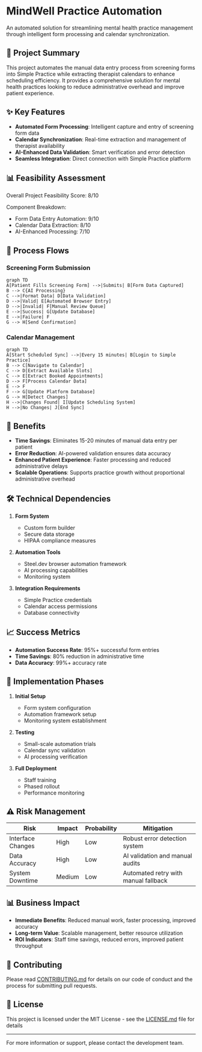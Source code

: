# MindWell Practice Automation

An automated solution for streamlining mental health practice management through intelligent form processing and calendar synchronization.

## 🎯 Project Summary

This project automates the manual data entry process from screening forms into Simple Practice while extracting therapist calendars to enhance scheduling efficiency. It provides a comprehensive solution for mental health practices looking to reduce administrative overhead and improve patient experience.

## ✨ Key Features

- **Automated Form Processing**: Intelligent capture and entry of screening form data
- **Calendar Synchronization**: Real-time extraction and management of therapist availability
- **AI-Enhanced Data Validation**: Smart verification and error detection
- **Seamless Integration**: Direct connection with Simple Practice platform

## 📊 Feasibility Assessment

Overall Project Feasibility Score: 8/10

Component Breakdown:
- Form Data Entry Automation: 9/10
- Calendar Data Extraction: 8/10
- AI-Enhanced Processing: 7/10

## 🔄 Process Flows

### Screening Form Submission
```mermaid
graph TD
A[Patient Fills Screening Form] -->|Submits| B[Form Data Captured]
B --> C{AI Processing}
C -->|Format Data| D[Data Validation]
D -->|Valid| E[Automated Browser Entry]
D -->|Invalid| F[Manual Review Queue]
E -->|Success| G[Update Database]
E -->|Failure| F
G --> H[Send Confirmation]
```

### Calendar Management
```mermaid
graph TD
A[Start Scheduled Sync] -->|Every 15 minutes| B[Login to Simple Practice]
B --> C[Navigate to Calendar]
C --> D[Extract Available Slots]
C --> E[Extract Booked Appointments]
D --> F[Process Calendar Data]
E --> F
F --> G[Update Platform Database]
G --> H[Detect Changes]
H -->|Changes Found| I[Update Scheduling System]
H -->|No Changes| J[End Sync]
```

## 💪 Benefits

- **Time Savings**: Eliminates 15-20 minutes of manual data entry per patient
- **Error Reduction**: AI-powered validation ensures data accuracy
- **Enhanced Patient Experience**: Faster processing and reduced administrative delays
- **Scalable Operations**: Supports practice growth without proportional administrative overhead

## 🛠 Technical Dependencies

1. **Form System**
   - Custom form builder
   - Secure data storage
   - HIPAA compliance measures

2. **Automation Tools**
   - Steel.dev browser automation framework
   - AI processing capabilities
   - Monitoring system

3. **Integration Requirements**
   - Simple Practice credentials
   - Calendar access permissions
   - Database connectivity

## 📈 Success Metrics

- **Automation Success Rate**: 95%+ successful form entries
- **Time Savings**: 80% reduction in administrative time
- **Data Accuracy**: 99%+ accuracy rate

## 🚀 Implementation Phases

1. **Initial Setup**
   - Form system configuration
   - Automation framework setup
   - Monitoring system establishment

2. **Testing**
   - Small-scale automation trials
   - Calendar sync validation
   - AI processing verification

3. **Full Deployment**
   - Staff training
   - Phased rollout
   - Performance monitoring

## ⚠️ Risk Management

| Risk | Impact | Probability | Mitigation |
|------|---------|------------|------------|
| Interface Changes | High | Low | Robust error detection system |
| Data Accuracy | High | Low | AI validation and manual audits |
| System Downtime | Medium | Low | Automated retry with manual fallback |

## 📊 Business Impact

- **Immediate Benefits**: Reduced manual work, faster processing, improved accuracy
- **Long-term Value**: Scalable management, better resource utilization
- **ROI Indicators**: Staff time savings, reduced errors, improved patient throughput

## 🤝 Contributing

Please read [CONTRIBUTING.md](CONTRIBUTING.md) for details on our code of conduct and the process for submitting pull requests.

## 📝 License

This project is licensed under the MIT License - see the [LICENSE.md](LICENSE.md) file for details

---
For more information or support, please contact the development team.
